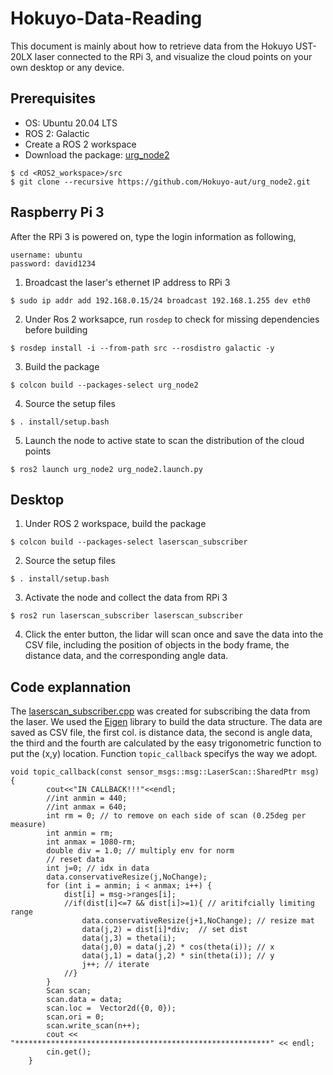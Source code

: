 # Hokuyo-Data-Reading
This document is mainly about how to retrieve data from the Hokuyo UST-20LX laser connected to the RPi 3, and visualize the cloud points on your own desktop or any device.

## Prerequisites

+ OS: Ubuntu 20.04 LTS
+ ROS 2: Galactic
+ Create a ROS 2 workspace
+ Download the package: [urg_node2](https://github.com/Hokuyo-aut/urg_node2)
```
$ cd <ROS2_workspace>/src
$ git clone --recursive https://github.com/Hokuyo-aut/urg_node2.git
```

## Raspberry Pi 3
After the RPi 3 is powered on, type the login information as following,
```
username: ubuntu
password: david1234
```
1. Broadcast the laser's ethernet IP address to RPi 3
```
$ sudo ip addr add 192.168.0.15/24 broadcast 192.168.1.255 dev eth0
```
2. Under Ros 2 worksapce, run `rosdep` to check for missing dependencies before building
```
$ rosdep install -i --from-path src --rosdistro galactic -y
```
3. Build the package
```
$ colcon build --packages-select urg_node2
```
4. Source the setup files
```
$ . install/setup.bash
```
5. Launch the node to active state to scan the distribution of the cloud points
```
$ ros2 launch urg_node2 urg_node2.launch.py
```

## Desktop
1. Under ROS 2 workspace, build the package
```
$ colcon build --packages-select laserscan_subscriber
```
2. Source the setup files
```
$ . install/setup.bash
```
3. Activate the node and collect the data from RPi 3
```
$ ros2 run laserscan_subscriber laserscan_subscriber 
```
4. Click the enter button, the lidar will scan once and save the data into the CSV file, including the position of objects in the body frame, the distance data, and the corresponding angle data.

## Code explannation
The [laserscan_subscriber.cpp](https://github.com/davidwater/hokuyo-datareading-urg-node2/blob/main/laserscan_subscriber/src/laserscan_subscriber.cpp) was created for subscribing the data from the laser. We used the [Eigen](https://eigen.tuxfamily.org/index.php?title=Main_Page) library to build the data structure. The data are saved as CSV file, the first col. is distance data, the second is angle data, the third and the fourth are calculated by the easy trigonometric function to put the (x,y) location.
Function `topic_callback` specifys the way we adopt.
```
void topic_callback(const sensor_msgs::msg::LaserScan::SharedPtr msg) {
        cout<<"IN CALLBACK!!!"<<endl;
        //int anmin = 440;
        //int anmax = 640;
        int rm = 0; // to remove on each side of scan (0.25deg per measure)
        int anmin = rm;
        int anmax = 1080-rm;
        double div = 1.0; // multiply env for norm
        // reset data
        int j=0; // idx in data
        data.conservativeResize(j,NoChange);
        for (int i = anmin; i < anmax; i++) {
            dist[i] = msg->ranges[i];
            //if(dist[i]<=7 && dist[i]>=1){ // aritifcially limiting range
                data.conservativeResize(j+1,NoChange); // resize mat
                data(j,2) = dist[i]*div;  // set dist
                data(j,3) = theta(i);
                data(j,0) = data(j,2) * cos(theta(i)); // x
                data(j,1) = data(j,2) * sin(theta(i)); // y
                j++; // iterate
            //}
        }
        Scan scan;
        scan.data = data;
        scan.loc =  Vector2d({0, 0});
        scan.ori = 0;
        scan.write_scan(n++);
        cout << "*********************************************************" << endl;
        cin.get();
    }
```

